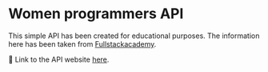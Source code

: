 # Women programmers API

This simple API has been created for educational purposes. The information here has been taken from [Fullstackacademy](https://www.fullstackacademy.com/blog/remarkable-women-programmers).

🔗 Link to the API website [here](https://scorcuera.github.io/women-programmers/api.json). 